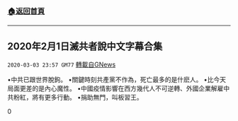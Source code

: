 ###  [:house:返回首頁](https://github.com/ourhimalayas/txt)
---

## 2020年2月1日滅共者說中文字幕合集
`2020-03-03 23:57 GM77` [轉載自GNews](https://gnews.org/zh-hant/130742/)

•中共已跟世界脫鉤。
•關鍵時刻共產黨不作為，死亡最多的是什麽人。
•比今天局面更差的是內心魔性。
•中國疫情影響在西方幾代人不可逆轉、外國企業解雇中共粉紅，將有更多行動。
•捐助無門，叫板習王。

0

